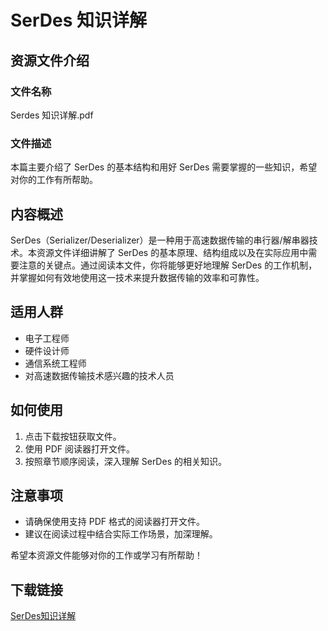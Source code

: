 # SerDes 知识详解

## 资源文件介绍

### 文件名称
Serdes 知识详解.pdf

### 文件描述
本篇主要介绍了 SerDes 的基本结构和用好 SerDes 需要掌握的一些知识，希望对你的工作有所帮助。

## 内容概述

SerDes（Serializer/Deserializer）是一种用于高速数据传输的串行器/解串器技术。本资源文件详细讲解了 SerDes 的基本原理、结构组成以及在实际应用中需要注意的关键点。通过阅读本文件，你将能够更好地理解 SerDes 的工作机制，并掌握如何有效地使用这一技术来提升数据传输的效率和可靠性。

## 适用人群

- 电子工程师
- 硬件设计师
- 通信系统工程师
- 对高速数据传输技术感兴趣的技术人员

## 如何使用

1. 点击下载按钮获取文件。
2. 使用 PDF 阅读器打开文件。
3. 按照章节顺序阅读，深入理解 SerDes 的相关知识。

## 注意事项

- 请确保使用支持 PDF 格式的阅读器打开文件。
- 建议在阅读过程中结合实际工作场景，加深理解。

希望本资源文件能够对你的工作或学习有所帮助！

## 下载链接

[SerDes知识详解](https://pan.quark.cn/s/08e08c7d87d8)